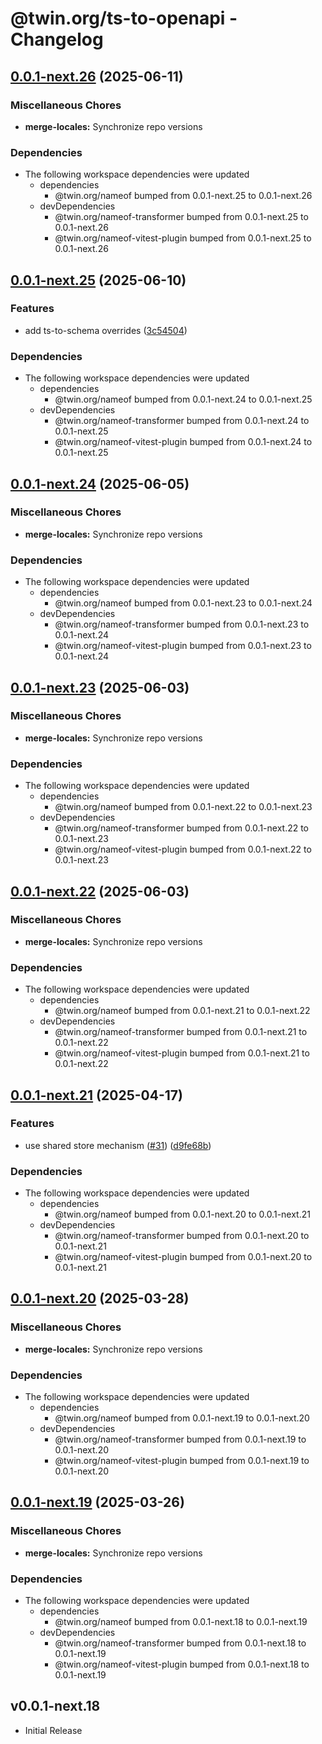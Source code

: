 # @twin.org/ts-to-openapi - Changelog

## [0.0.1-next.26](https://github.com/twinfoundation/tools/compare/merge-locales-v0.0.1-next.25...merge-locales-v0.0.1-next.26) (2025-06-11)


### Miscellaneous Chores

* **merge-locales:** Synchronize repo versions


### Dependencies

* The following workspace dependencies were updated
  * dependencies
    * @twin.org/nameof bumped from 0.0.1-next.25 to 0.0.1-next.26
  * devDependencies
    * @twin.org/nameof-transformer bumped from 0.0.1-next.25 to 0.0.1-next.26
    * @twin.org/nameof-vitest-plugin bumped from 0.0.1-next.25 to 0.0.1-next.26

## [0.0.1-next.25](https://github.com/twinfoundation/tools/compare/merge-locales-v0.0.1-next.24...merge-locales-v0.0.1-next.25) (2025-06-10)


### Features

* add ts-to-schema overrides ([3c54504](https://github.com/twinfoundation/tools/commit/3c5450468eb998204a75576b7791a7ca4027da62))


### Dependencies

* The following workspace dependencies were updated
  * dependencies
    * @twin.org/nameof bumped from 0.0.1-next.24 to 0.0.1-next.25
  * devDependencies
    * @twin.org/nameof-transformer bumped from 0.0.1-next.24 to 0.0.1-next.25
    * @twin.org/nameof-vitest-plugin bumped from 0.0.1-next.24 to 0.0.1-next.25

## [0.0.1-next.24](https://github.com/twinfoundation/tools/compare/merge-locales-v0.0.1-next.23...merge-locales-v0.0.1-next.24) (2025-06-05)


### Miscellaneous Chores

* **merge-locales:** Synchronize repo versions


### Dependencies

* The following workspace dependencies were updated
  * dependencies
    * @twin.org/nameof bumped from 0.0.1-next.23 to 0.0.1-next.24
  * devDependencies
    * @twin.org/nameof-transformer bumped from 0.0.1-next.23 to 0.0.1-next.24
    * @twin.org/nameof-vitest-plugin bumped from 0.0.1-next.23 to 0.0.1-next.24

## [0.0.1-next.23](https://github.com/twinfoundation/tools/compare/merge-locales-v0.0.1-next.22...merge-locales-v0.0.1-next.23) (2025-06-03)


### Miscellaneous Chores

* **merge-locales:** Synchronize repo versions


### Dependencies

* The following workspace dependencies were updated
  * dependencies
    * @twin.org/nameof bumped from 0.0.1-next.22 to 0.0.1-next.23
  * devDependencies
    * @twin.org/nameof-transformer bumped from 0.0.1-next.22 to 0.0.1-next.23
    * @twin.org/nameof-vitest-plugin bumped from 0.0.1-next.22 to 0.0.1-next.23

## [0.0.1-next.22](https://github.com/twinfoundation/tools/compare/merge-locales-v0.0.1-next.21...merge-locales-v0.0.1-next.22) (2025-06-03)


### Miscellaneous Chores

* **merge-locales:** Synchronize repo versions


### Dependencies

* The following workspace dependencies were updated
  * dependencies
    * @twin.org/nameof bumped from 0.0.1-next.21 to 0.0.1-next.22
  * devDependencies
    * @twin.org/nameof-transformer bumped from 0.0.1-next.21 to 0.0.1-next.22
    * @twin.org/nameof-vitest-plugin bumped from 0.0.1-next.21 to 0.0.1-next.22

## [0.0.1-next.21](https://github.com/twinfoundation/tools/compare/merge-locales-v0.0.1-next.20...merge-locales-v0.0.1-next.21) (2025-04-17)


### Features

* use shared store mechanism ([#31](https://github.com/twinfoundation/tools/issues/31)) ([d9fe68b](https://github.com/twinfoundation/tools/commit/d9fe68b903d1268c7cb3c64772df5cb78fd63667))


### Dependencies

* The following workspace dependencies were updated
  * dependencies
    * @twin.org/nameof bumped from 0.0.1-next.20 to 0.0.1-next.21
  * devDependencies
    * @twin.org/nameof-transformer bumped from 0.0.1-next.20 to 0.0.1-next.21
    * @twin.org/nameof-vitest-plugin bumped from 0.0.1-next.20 to 0.0.1-next.21

## [0.0.1-next.20](https://github.com/twinfoundation/tools/compare/merge-locales-v0.0.1-next.19...merge-locales-v0.0.1-next.20) (2025-03-28)


### Miscellaneous Chores

* **merge-locales:** Synchronize repo versions


### Dependencies

* The following workspace dependencies were updated
  * dependencies
    * @twin.org/nameof bumped from 0.0.1-next.19 to 0.0.1-next.20
  * devDependencies
    * @twin.org/nameof-transformer bumped from 0.0.1-next.19 to 0.0.1-next.20
    * @twin.org/nameof-vitest-plugin bumped from 0.0.1-next.19 to 0.0.1-next.20

## [0.0.1-next.19](https://github.com/twinfoundation/tools/compare/merge-locales-v0.0.1-next.18...merge-locales-v0.0.1-next.19) (2025-03-26)


### Miscellaneous Chores

* **merge-locales:** Synchronize repo versions


### Dependencies

* The following workspace dependencies were updated
  * dependencies
    * @twin.org/nameof bumped from 0.0.1-next.18 to 0.0.1-next.19
  * devDependencies
    * @twin.org/nameof-transformer bumped from 0.0.1-next.18 to 0.0.1-next.19
    * @twin.org/nameof-vitest-plugin bumped from 0.0.1-next.18 to 0.0.1-next.19

## v0.0.1-next.18

- Initial Release
